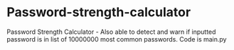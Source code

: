 # Password-strength-calculator
Password Strength Calculator -  Also able to detect and warn if inputted password is in list of 10000000 most common passwords.
Code is main.py

